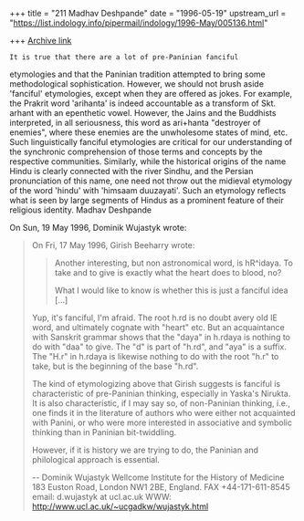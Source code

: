 +++
title = "211 Madhav Deshpande"
date = "1996-05-19"
upstream_url = "https://list.indology.info/pipermail/indology/1996-May/005136.html"

+++
[Archive link](https://list.indology.info/pipermail/indology/1996-May/005136.html)

	It is true that there are a lot of pre-Paninian fanciful 
etymologies and that the Paninian tradition attempted to bring some 
methodological sophistication.  However, we should not brush aside 
'fanciful' etymologies, except when they are offered as jokes.  For 
example, the Prakrit word 'arihanta' is indeed accountable as a transform 
of Skt. arhant with an epenthetic vowel.  However, the Jains and the 
Buddhists interpreted, in all seriousness, this word as ari+hanta 
"destroyer of enemies", where these enemies are the unwholesome states of 
mind, etc.  Such linguistically fanciful etymologies are critical for our 
understanding of the synchronic comprehension of those terms and concepts 
by the respective communities.  Similarly, while the historical origins 
of the name Hindu is clearly connected with the river Sindhu, and the 
Persian pronunciation of this name, one need not throw out the midieval 
etymology of the word 'hindu' with 'himsaam duuzayati'.  Such an 
etymology reflects what is seen by large segments of Hindus as a 
prominent feature of their religious identity.
	Madhav Deshpande

On Sun, 19 May 1996, Dominik Wujastyk wrote:

> On Fri, 17 May 1996, Girish Beeharry wrote:
> 
> > Another interesting, but non astronomical word, is hR^idaya. To take and to
> > give is exactly what the heart does to blood, no?
> >
> > What I would like to know is whether this is just a fanciful idea  [...]
> 
> Yup, it's fanciful, I'm afraid.  The root h.rd is no doubt avery old IE
> word, and ultimately cognate with "heart" etc.  But an acquaintance with
> Sanskrit grammar shows that the "daya" in h.rdaya is nothing to do with
> "daa" to give.  The "d" is part of "h.rd", and "aya" is a suffix.  The
> "H.r" in h.rdaya is likewise nothing to do with the root "h.r" to take,
> but is the beginning of the base "h.rd".
> 
> The kind of etymologizing above that Girish suggests is fanciful is
> characteristic of pre-Paninian thinking, especially in Yaska's Nirukta. It
> is also characteristic, if I may say so, of non-Paninian thinking, i.e.,
> one finds it in the literature of authors who were either not acquainted
> with Panini, or who were more interested in associative and symbolic
> thinking than in Paninian bit-twiddling.
> 
> However, if it is history we are trying to do, the Paninian and
> philological approach is essential.
> 
> --
> Dominik Wujastyk
> Wellcome Institute for the History of Medicine
> 183 Euston Road, London NW1 2BE, England.
> FAX +44-171-611-8545
> email: d.wujastyk at ucl.ac.uk
> WWW: http://www.ucl.ac.uk/~ucgadkw/wujastyk.html
> 
> 
> 





